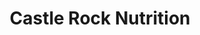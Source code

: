 ---
title: "Castle Rock Nutrition"
url: /castle-rock/castle-rock-nutrition/
shop: Nahrungsergänzung
---